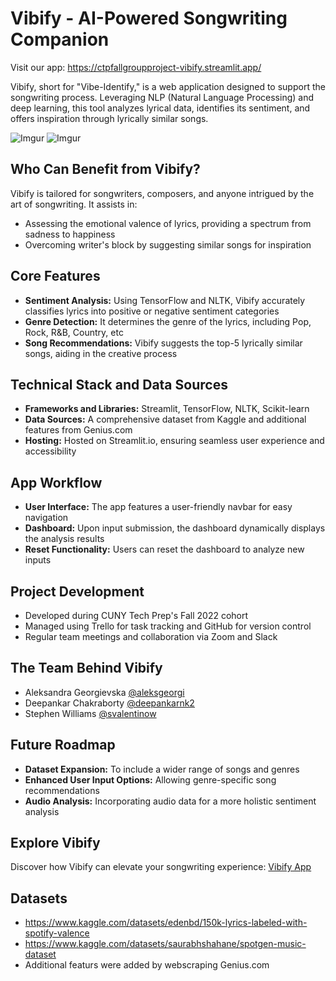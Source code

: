 # Vibify - AI-Powered Songwriting Companion

Visit our app: https://ctpfallgroupproject-vibify.streamlit.app/

Vibify, short for "Vibe-Identify," is a web application designed to support the songwriting process. Leveraging NLP (Natural Language Processing) and deep learning, this tool analyzes lyrical data, identifies its sentiment, and offers inspiration through lyrically similar songs.

![Imgur](https://i.imgur.com/iAQgbMP.png)
![Imgur](https://i.imgur.com/hxFR4UZ.png)

## Who Can Benefit from Vibify?

Vibify is tailored for songwriters, composers, and anyone intrigued by the art of songwriting. It assists in:

- Assessing the emotional valence of lyrics, providing a spectrum from sadness to happiness
- Overcoming writer's block by suggesting similar songs for inspiration

## Core Features

- **Sentiment Analysis:** Using TensorFlow and NLTK, Vibify accurately classifies lyrics into positive or negative sentiment categories
- **Genre Detection:** It determines the genre of the lyrics, including Pop, Rock, R&B, Country, etc
- **Song Recommendations:** Vibify suggests the top-5 lyrically similar songs, aiding in the creative process

## Technical Stack and Data Sources

- **Frameworks and Libraries:** Streamlit, TensorFlow, NLTK, Scikit-learn
- **Data Sources:** A comprehensive dataset from Kaggle and additional features from Genius.com
- **Hosting:** Hosted on Streamlit.io, ensuring seamless user experience and accessibility

## App Workflow

- **User Interface:** The app features a user-friendly navbar for easy navigation
- **Dashboard:** Upon input submission, the dashboard dynamically displays the analysis results
- **Reset Functionality:** Users can reset the dashboard to analyze new inputs

## Project Development

- Developed during CUNY Tech Prep's Fall 2022 cohort
- Managed using Trello for task tracking and GitHub for version control
- Regular team meetings and collaboration via Zoom and Slack

## The Team Behind Vibify

- Aleksandra Georgievska [@aleksgeorgi](https://github.com/aleksgeorgi)
- Deepankar Chakraborty [@deepankarnk2](https://github.com/deepankarck2)
- Stephen Williams [@svalentinow](https://github.com/Svalentinow)

## Future Roadmap

- **Dataset Expansion:** To include a wider range of songs and genres
- **Enhanced User Input Options:** Allowing genre-specific song recommendations
- **Audio Analysis:** Incorporating audio data for a more holistic sentiment analysis

## Explore Vibify

Discover how Vibify can elevate your songwriting experience: [Vibify App](https://ctpfallgroupproject-vibify.streamlit.app/)

## Datasets

- https://www.kaggle.com/datasets/edenbd/150k-lyrics-labeled-with-spotify-valence
- https://www.kaggle.com/datasets/saurabhshahane/spotgen-music-dataset
- Additional featurs were added by webscraping Genius.com


